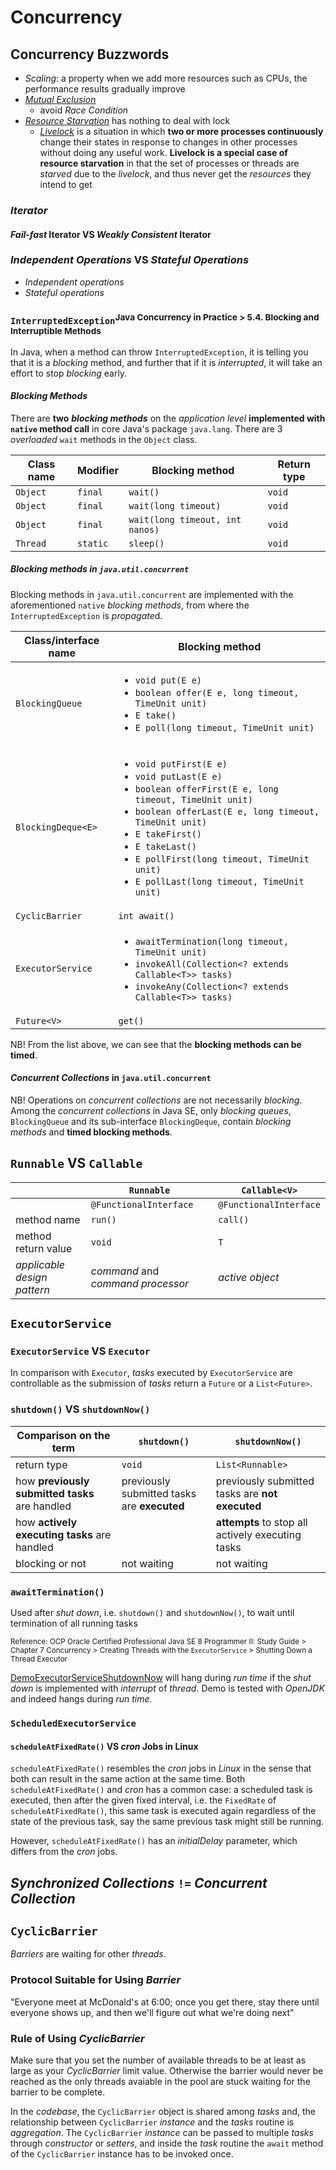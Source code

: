 # Concurrency

## Concurrency Buzzwords
* *Scaling*: a property when we add more resources such as CPUs, the performance results gradually improve
* [*Mutual Exclusion*](https://www.youtube.com/watch?v=n0Zbtt4C1XU&t=84s)
  * avoid *Race Condition*
* [*Resource Starvation*](https://www.youtube.com/watch?v=2klwq4GeVtw&t=460s) has nothing to deal with lock
  * [*Livelock*](https://www.youtube.com/watch?v=v4Tp8dxGA2U&t=155s) is a situation in which **two or more processes continuously** change their states in response to changes in other processes without doing any useful work. **Livelock is a special case of resource starvation** in that the set of processes or threads are *starved* due to the *livelock*, and thus never get the *resources* they intend to get

### *Iterator*
#### *Fail-fast* Iterator VS *Weakly Consistent* Iterator

### *Independent Operations* VS *Stateful Operations*
* *Independent operations*
* *Stateful operations*

### `InterruptedException`<sup>Java Concurrency in Practice > 5.4. Blocking and Interruptible Methods</sup>
In Java, when a method can throw `InterruptedException`, it is telling you that it is a *blocking* method, and further that if it is *interrupted*, it will take an effort to stop *blocking* early.

#### *Blocking Methods*
There are **two** ***blocking methods*** on the *application level* **implemented with `native` method call** in core Java's package `java.lang`. There are 3 *overloaded* `wait` methods in the `Object` class.  

**Class name**|**Modifier** |**Blocking method**            |**Return type**
--------------|-------------|-------------------------------|----------------------
`Object`      |`final`      |`wait()`                       |`void`
`Object`      |`final`      |`wait(long timeout)`           |`void`
`Object`      |`final`      |`wait(long timeout, int nanos)`|`void`
`Thread`      |`static`     |`sleep()`                      |`void`

##### Blocking methods in `java.util.concurrent`
Blocking methods in `java.util.concurrent` are implemented with the aforementioned `native` *blocking methods*, from where the `InterruptedException` is *propagate*d.

**Class/interface name**|**Blocking method**                                  
------------------------|-----------------------------------------------------
`BlockingQueue`         |<ul><li>`void put(E e)`</li><li>`boolean offer(E e, long timeout, TimeUnit unit)`</li><li>`E take()`</li><li>`E poll(long timeout, TimeUnit unit)`</li></ul>
`BlockingDeque<E>`      |<ul><li>`void putFirst(E e)`</li><li>`void putLast(E e)`</li><li>`boolean offerFirst(E e, long timeout, TimeUnit unit)`</li><li>`boolean offerLast(E e, long timeout, TimeUnit unit)`</li><li>`E takeFirst()`</li><li>`E takeLast()`</li><li>`E pollFirst(long timeout, TimeUnit unit)`</li><li>`E pollLast(long timeout, TimeUnit unit)`</li></ul>
`CyclicBarrier`         |`int await()`                      
`ExecutorService`       |<ul><li>`awaitTermination(long timeout, TimeUnit unit)`</li><li>`invokeAll(Collection<? extends Callable<T>> tasks)`</li><li>`invokeAny(Collection<? extends Callable<T>> tasks)`</li></ul>
`Future<V>`             |`get()`                                            

NB! From the list above, we can see that the **blocking methods can be timed**.

#### *Concurrent Collections* in `java.util.concurrent`
NB! Operations on *concurrent collections* are not necessarily *blocking*. Among the *concurrent collections* in Java SE, only *blocking queues*, `BlockingQueue` and its sub-interface `BlockingDeque`, contain *blocking methods* and **timed blocking methods**.   

## `Runnable` VS `Callable`
|                           |`Runnable`                       |`Callable<V>`                 
|---------------------------|---------------------------------|--------------------------
|                           |`@FunctionalInterface`           |`@FunctionalInterface`
|method name                |`run()`                          |`call()`                   
|method return value        |`void`                           |`T`                        
|*applicable design pattern*|*command* and *command processor*|*active object*            
 

## `ExecutorService`
### `ExecutorService` VS `Executor`
In comparison with `Executor`, *tasks* executed by `ExecutorService` are controllable as the submission of *tasks* return a `Future` or a `List<Future>`.  

### `shutdown()` VS `shutdownNow()`
|Comparison on the term                         |`shutdown()`                               |`shutdownNow()`
|-----------------------------------------------|-------------------------------------------|---------------
|return type                                    |`void`                                     |`List<Runnable>`
|how **previously submitted tasks** are handled |previously submitted tasks are **executed**|previously submitted tasks are **not executed**
|how **actively executing tasks** are handled   |                                           |**attempts** to stop all actively executing tasks
|blocking or not                                |not waiting                                |not waiting

### `awaitTermination()`
Used after *shut down*, i.e. `shutdown()` and `shutdownNow()`, to wait until termination of all running tasks

 <sup>Reference: OCP Oracle Certified Professional Java SE 8 Programmer II: Study Guide > Chapter 7 Concurrency > Creating Threads with the `ExecutorService` > Shutting Down a Thread Executor</sup>

[DemoExecutorServiceShutdownNow](https://github.com/rxue/java8-perusharjoitus/blob/master/oca_ocp/src/main/java/ruixue/practice/ocpkasi/concurrency/DemoExecutorServiceShutdownNow.java) will hang during *run time* if the *shut down* is implemented with *interrupt* of *thread*. Demo is tested with *OpenJDK* and indeed hangs during *run time*.  

### `ScheduledExecutorService`
#### `scheduleAtFixedRate()` VS *cron* Jobs in Linux
`scheduleAtFixedRate()` resembles the *cron* jobs in *Linux* in the sense that both can result in the same action at the same time. Both `scheduleAtFixedRate()` and *cron* has a common case: a scheduled task is executed, then after the given fixed interval, i.e. the `FixedRate` of `scheduleAtFixedRate()`, this same task is executed again regardless of the state of the previous task, say the same previous task might still be running.      

However, `scheduleAtFixedRate()` has an *initialDelay* parameter, which differs from the *cron* jobs.  

## *Synchronized Collections* `!=` *Concurrent Collection*

## `CyclicBarrier`
*Barriers* are waiting for other *threads*. 

### Protocol Suitable for Using *Barrier*
"Everyone meet at McDonald's at 6:00; once you get there, stay there until everyone shows up, and then we'll figure out what we're doing next"

### Rule of Using *CyclicBarrier*
Make sure that you set the number of available threads to be at least as large as your *CyclicBarrier* limit value. Otherwise the barrier would never be reached as the only threads avaiable in the pool are stuck waiting for the barrier to be complete. 

In the *codebase*, the `CyclicBarrier` object is shared among *tasks* and, the relationship between `CyclicBarrier` *instance* and the *tasks* routine is *aggregation*. The `CyclicBarrier` *instance* can be passed to multiple *tasks* through *constructor* or *setters*, and inside the *task* routine the `await` method of the `CyclicBarrier` instance has to be invoked once.
